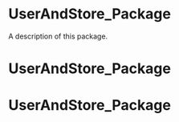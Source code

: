 # UserAndStore_Package

A description of this package.
# UserAndStore_Package
# UserAndStore_Package
